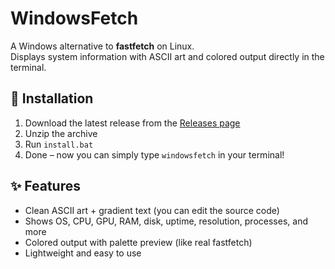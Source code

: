 # WindowsFetch  

A Windows alternative to **fastfetch** on Linux.  
Displays system information with ASCII art and colored output directly in the terminal.  

## 🔧 Installation  

1. Download the latest release from the [Releases page](https://github.com/weryxit/WindowsFetch/releases/tag/WindowsFetch)  
2. Unzip the archive  
3. Run `install.bat`  
4. Done – now you can simply type `windowsfetch` in your terminal!  

## ✨ Features  

- Clean ASCII art + gradient text (you can edit the source code)
- Shows OS, CPU, GPU, RAM, disk, uptime, resolution, processes, and more  
- Colored output with palette preview (like real fastfetch)  
- Lightweight and easy to use  
